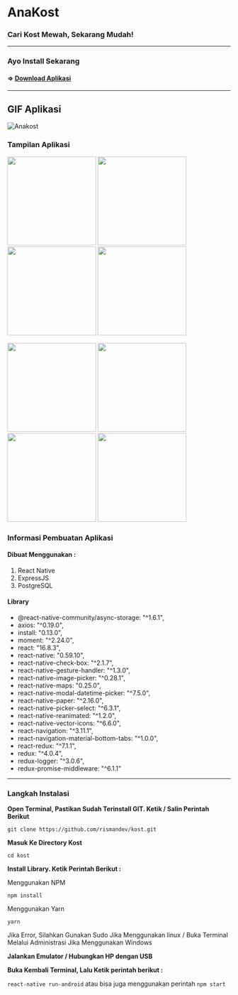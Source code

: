 # AnaKost

### Cari Kost Mewah, Sekarang Mudah!
-----------
### Ayo Install Sekarang

#### => [Download Aplikasi](https://drive.google.com/uc?id=1pOXgfRxLYvXsR1Yl6E-vtjqGNv9ZiHvt)

----------

## GIF Aplikasi
![Anakost](https://github.com/rismandev/kost/blob/master/src/assets/demo/auth.gif)

### Tampilan Aplikasi

<p float="left">
  <img src="https://github.com/rismandev/kost/blob/master/src/assets/demo/Beranda.png" width="200" alt=""/>
  <img src="https://github.com/rismandev/kost/blob/master/src/assets/demo/Masuk.png" width="200" alt=""/>
  <img src="https://github.com/rismandev/kost/blob/master/src/assets/demo/Daftar.png" width="200" alt=""/>
  <img src="https://github.com/rismandev/kost/blob/master/src/assets/demo/List.png" width="200" alt=""/>
</p>

<p float="left">
  <img src="https://github.com/rismandev/kost/blob/master/src/assets/demo/List_Pesan.png" width="200" alt=""/>
  <img src="https://github.com/rismandev/kost/blob/master/src/assets/demo/Blocked.png" width="200" alt=""/>
  <img src="https://github.com/rismandev/kost/blob/master/src/assets/demo/Maps.png" width="200" alt=""/>
  <img src="https://github.com/rismandev/kost/blob/master/src/assets/demo/Tambah_Iklan.png" width="200" alt=""/>
</p>

### Informasi Pembuatan Aplikasi
#### Dibuat Menggunakan :
1. React Native
2. ExpressJS
3. PostgreSQL

#### Library
- @react-native-community/async-storage: "^1.6.1",
- axios: "^0.19.0",
- install: "0.13.0",
- moment: "^2.24.0",
- react: "16.8.3",
- react-native: "0.59.10",
- react-native-check-box: "^2.1.7",
- react-native-gesture-handler: "^1.3.0",
- react-native-image-picker: "^0.28.1",
- react-native-maps: "0.25.0",
- react-native-modal-datetime-picker: "^7.5.0",
- react-native-paper: "^2.16.0",
- react-native-picker-select: "^6.3.1",
- react-native-reanimated: "^1.2.0",
- react-native-vector-icons: "^6.6.0",
- react-navigation: "^3.11.1",
- react-navigation-material-bottom-tabs: "^1.0.0",
- react-redux: "^7.1.1",
- redux: "^4.0.4",
- redux-logger: "^3.0.6",
- redux-promise-middleware: "^6.1.1"
----------
### Langkah Instalasi

**Open Terminal, Pastikan Sudah Terinstall GIT. Ketik / Salin Perintah Berikut**

`git clone https://github.com/rismandev/kost.git`

**Masuk Ke Directory Kost**

`cd kost`

**Install Library. Ketik Perintah Berikut :**

Menggunakan NPM

`npm install`

Menggunakan Yarn

`yarn`

Jika Error, Silahkan Gunakan Sudo Jika Menggunakan linux / Buka Terminal Melalui Administrasi Jika Menggunakan Windows

**Jalankan Emulator / Hubungkan HP dengan USB**

**Buka Kembali Terminal, Lalu Ketik perintah berikut :**

`react-native run-android` atau bisa juga menggunakan perintah `npm start`

